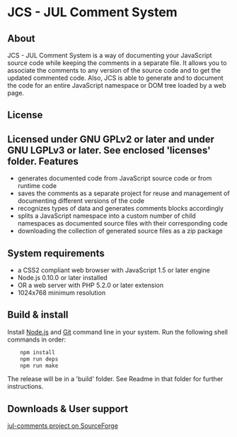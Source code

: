 JCS - JUL Comment System
========================

About
-----

JCS - JUL Comment System is a way of documenting your JavaScript source code 
while keeping the comments in a separate file. 
It allows you to associate the comments to any version of the source code 
and to get the updated commented code. 
Also, JCS is able to generate and to document the code 
for an entire JavaScript namespace or DOM tree loaded by a web page. 

License
-------
 
 Licensed under GNU GPLv2 or later and under GNU LGPLv3 or later. See enclosed 'licenses' folder.
Features
--------

* generates documented code from JavaScript source code or from runtime code
* saves the comments as a separate project for reuse and management of documenting different versions of the code
* recognizes types of data and generates comments blocks accordingly
* splits a JavaScript namespace into a custom number of child namespaces as documented source files with their corresponding code
* downloading the collection of generated source files as a zip package


System requirements
-------------------

* a CSS2 compliant web browser with JavaScript 1.5 or later engine
* Node.js 0.10.0 or later installed 
* OR a web server with PHP 5.2.0 or later extension 
* 1024x768 minimum resolution

Build & install
---------------

Install [Node.js](https://nodejs.org/) and [Git](https://git-scm.com/) command line in your system.
Run the following shell commands in order:

``` bash
	npm install
	npm run deps
	npm run make
```
The release will be in a 'build' folder. See Readme in that folder for further instructions.

Downloads & User support
------------------------

[jul-comments project on SourceForge](http://sourceforge.net/projects/jul-comments/)

